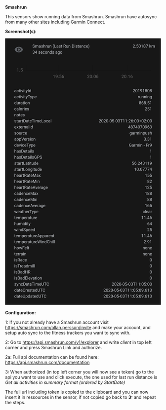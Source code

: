 **Smashrun**

This sensors show running data from Smashrun. Smashrun have autosync from many other sites including Garmin Connect.

**Screenshot(s):**

![Screenshot 1](https://github.com/Danish-Home-Assistant-Community/projects_and_ideas/blob/master/Smashrun/screenshot.jpg)

**Configuration:**

1: If you not already have a Smashrun account visit https://smashrun.com/allan.persson/invite and make your account, and setup auto sync to the fitness trackers you want to sync with.

2: Go to https://api.smashrun.com/v1/explorer and write *client* in top left corner and press Smashrun Link and authorize.

2a: Full api documentation can be found here: https://api.smashrun.com/documentation

3: When authorized (in top left corner you will now see a token) go to the api you want to use and click execute, the one used for last run distance is *Get all activities in summary format (ordered by StartDate)*

The full url including token is copied to the clipboard and you can now insert it in ressources in the sensor, if not copied go back to **3:** and repeat the steps.
